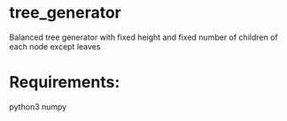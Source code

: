 # tree_generator
Balanced tree generator with fixed height and fixed number of children of each node except leaves

# Requirements:
python3
numpy
